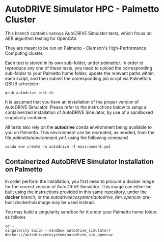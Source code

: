 # AutoDRIVE Simulator HPC - Palmetto Cluster

This branch contains various AutoDRIVE Simulator tests, which focus on AEB algorithm testing for OpenCAV.

They are meant to be run on Palmetto - Clemson's High-Performance Computing cluster. 

Each test is stored in its own sub-folder, under _palmetto/_. In order to reproduce any one of these tests, you need to upload the corresponding sub-folder to your Palmetto home folder, update the relevant paths within each script, and then submit the corresponding job script via Palmetto's QSUB scheduler:

    qsub autodrive_test.sh

It is assumed that you have an installation of the proper version of AutoDRIVE Simulator. Please refer to the instructions below to setup a containerized installation of AutoDRIVE Simulator, by use of a sandboxed singularity container. 

All tests also rely on the **autodrive** conda environment being available to you on Palmetto. This environment can be recreated, as needed, from the file _palmetto/environment.yml_, using the following command 

    conda env create -n autodrive -f environment.yml

## Containerized AutoDRIVE Simulator Installation on Palmetto 

In order perform the installation, you first need to procure a docker image for the correct version of AutoDRIVE Simulator. This image can either be built using the instructions provided in this same repository, under the **docker** branch, or the *autodriveecosystem/autodrive_sim_opencav* pre-built dockerhub image may be used instead.

You may build a singularity sandbox for it under your Palmetto home folder, as follows 

    cd ~
    singularity build --sandbox autodrive_simulator/ docker://autodriveecosystem/autodrive_sim_opencav

